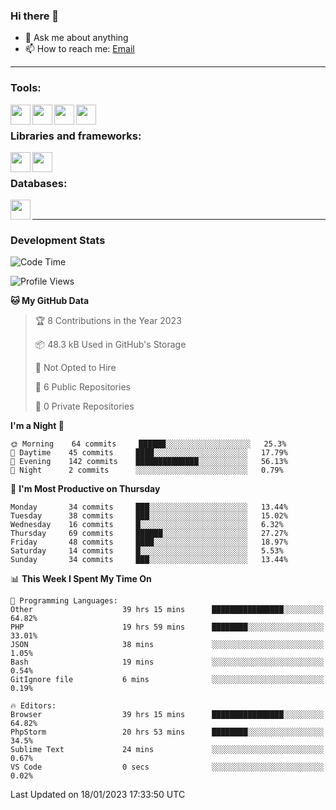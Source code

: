 ### Hi there 👋

- 💬 Ask me about anything
- 📫 How to reach me: [Email]

---

### Tools:
<img align='left' height="32" width="32" src="https://cdn.jsdelivr.net/npm/simple-icons@4.8.0/icons/phpstorm.svg" />
<img align='left' height="32" width="32" src="https://cdn.jsdelivr.net/npm/simple-icons@4.8.0/icons/sublimetext.svg" />
<img align='left' height="32" width="32" src="https://cdn.jsdelivr.net/npm/simple-icons@4.8.0/icons/laragon.svg" />
<img align='left' height="32" width="32" src="https://cdn.jsdelivr.net/npm/simple-icons@4.8.0/icons/xampp.svg" />
<br>

### Libraries and frameworks:
<img align='left' height="32" width="32" src="https://cdn.jsdelivr.net/npm/simple-icons@4.8.0/icons/laravel.svg" />
<img align='left' height="32" width="32" src="https://cdn.jsdelivr.net/npm/simple-icons@4.8.0/icons/jquery.svg" />
<br>

### Databases:
<img align='left' height="32" width="32" src="https://cdn.jsdelivr.net/npm/simple-icons@4.8.0/icons/mysql.svg" />
<br>

---
### Development Stats
<!--START_SECTION:waka-->
![Code Time](http://img.shields.io/badge/Code%20Time-778%20hrs%2018%20mins-blue)

![Profile Views](http://img.shields.io/badge/Profile%20Views-0-blue)

**🐱 My GitHub Data** 

> 🏆 8 Contributions in the Year 2023
 > 
> 📦 48.3 kB Used in GitHub's Storage 
 > 
> 🚫 Not Opted to Hire
 > 
> 📜 6 Public Repositories 
 > 
> 🔑 0 Private Repositories  
 > 
**I'm a Night 🦉** 

```text
🌞 Morning    64 commits     ██████░░░░░░░░░░░░░░░░░░░   25.3% 
🌆 Daytime    45 commits     ████░░░░░░░░░░░░░░░░░░░░░   17.79% 
🌃 Evening    142 commits    ██████████████░░░░░░░░░░░   56.13% 
🌙 Night      2 commits      ░░░░░░░░░░░░░░░░░░░░░░░░░   0.79%

```
📅 **I'm Most Productive on Thursday** 

```text
Monday       34 commits     ███░░░░░░░░░░░░░░░░░░░░░░   13.44% 
Tuesday      38 commits     ███░░░░░░░░░░░░░░░░░░░░░░   15.02% 
Wednesday    16 commits     █░░░░░░░░░░░░░░░░░░░░░░░░   6.32% 
Thursday     69 commits     ██████░░░░░░░░░░░░░░░░░░░   27.27% 
Friday       48 commits     ████░░░░░░░░░░░░░░░░░░░░░   18.97% 
Saturday     14 commits     █░░░░░░░░░░░░░░░░░░░░░░░░   5.53% 
Sunday       34 commits     ███░░░░░░░░░░░░░░░░░░░░░░   13.44%

```


📊 **This Week I Spent My Time On** 

```text
💬 Programming Languages: 
Other                    39 hrs 15 mins      ████████████████░░░░░░░░░   64.82% 
PHP                      19 hrs 59 mins      ████████░░░░░░░░░░░░░░░░░   33.01% 
JSON                     38 mins             ░░░░░░░░░░░░░░░░░░░░░░░░░   1.05% 
Bash                     19 mins             ░░░░░░░░░░░░░░░░░░░░░░░░░   0.54% 
GitIgnore file           6 mins              ░░░░░░░░░░░░░░░░░░░░░░░░░   0.19%

🔥 Editors: 
Browser                  39 hrs 15 mins      ████████████████░░░░░░░░░   64.82% 
PhpStorm                 20 hrs 53 mins      ████████░░░░░░░░░░░░░░░░░   34.5% 
Sublime Text             24 mins             ░░░░░░░░░░░░░░░░░░░░░░░░░   0.67% 
VS Code                  0 secs              ░░░░░░░░░░░░░░░░░░░░░░░░░   0.02%

```


 Last Updated on 18/01/2023 17:33:50 UTC
<!--END_SECTION:waka-->

[huyviet]: https://huyviet.vn/
[EMAIl]: https://mail.google.com/mail/u/0/?fs=1&tf=cm&source=mailto&to=huynguyenviet0110@gmail.com
